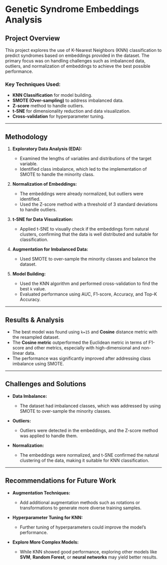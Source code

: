 # Genetic Syndrome Embeddings Analysis

## Project Overview

This project explores the use of K-Nearest Neighbors (KNN) classification to predict syndromes based on embeddings provided in the dataset. The primary focus was on handling challenges such as imbalanced data, outliers, and normalization of embeddings to achieve the best possible performance.

### Key Techniques Used:
- **KNN Classification** for model building.
- **SMOTE (Over-sampling)** to address imbalanced data.
- **Z-score** method to handle outliers.
- **t-SNE** for dimensionality reduction and data visualization.
- **Cross-validation** for hyperparameter tuning.
  
---

## Methodology

1. **Exploratory Data Analysis (EDA):**  
   - Examined the lengths of variables and distributions of the target variable.
   - Identified class imbalance, which led to the implementation of SMOTE to handle the minority class.

2. **Normalization of Embeddings:**  
   - The embeddings were already normalized, but outliers were identified.
   - Used the Z-score method with a threshold of 3 standard deviations to handle outliers.

3. **t-SNE for Data Visualization:**  
   - Applied t-SNE to visually check if the embeddings form natural clusters, confirming that the data is well distributed and suitable for classification.

4. **Augmentation for Imbalanced Data:**  
   - Used SMOTE to over-sample the minority classes and balance the dataset.

5. **Model Building:**  
   - Used the KNN algorithm and performed cross-validation to find the best `k` value.
   - Evaluated performance using AUC, F1-score, Accuracy, and Top-K Accuracy.

---

## Results & Analysis

- The best model was found using `k=15` and **Cosine** distance metric with the resampled dataset.
- The **Cosine metric** outperformed the Euclidean metric in terms of F1-score and other metrics, especially with high-dimensional and non-linear data.
- The performance was significantly improved after addressing class imbalance using SMOTE.

---

## Challenges and Solutions

- **Data Imbalance:**  
  - The dataset had imbalanced classes, which was addressed by using SMOTE to over-sample the minority classes.

- **Outliers:**  
  - Outliers were detected in the embeddings, and the Z-score method was applied to handle them.

- **Normalization:**  
  - The embeddings were normalized, and t-SNE confirmed the natural clustering of the data, making it suitable for KNN classification.

---

## Recommendations for Future Work

- **Augmentation Techniques:**  
  - Add additional augmentation methods such as rotations or transformations to generate more diverse training samples.

- **Hyperparameter Tuning for KNN:**  
  - Further tuning of hyperparameters could improve the model’s performance.

- **Explore More Complex Models:**  
  - While KNN showed good performance, exploring other models like **SVM**, **Random Forest**, or **neural networks** may yield better results.
